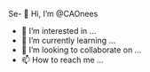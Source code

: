 Se- 👋 Hi, I’m @CAOnees
- 👀 I’m interested in ...
- 🌱 I’m currently learning ...
- 💞️ I’m looking to collaborate on ...
- 📫 How to reach me ...

<!---
CAOnees/CAOnees is a ✨ special ✨ repository because its `README.md` (this file) appears on your GitHub profile.
You can click the Preview link to take a look at your changes.
--->
